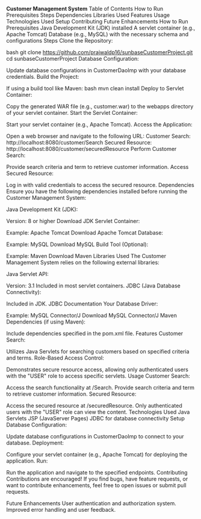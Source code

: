 **Customer Management System**
Table of Contents
How to Run
Prerequisites
Steps
Dependencies
Libraries Used
Features
Usage
Technologies Used
Setup
Contributing
Future Enhancements
How to Run
Prerequisites
Java Development Kit (JDK) installed
A servlet container (e.g., Apache Tomcat)
Database (e.g., MySQL) with the necessary schema and configurations
Steps
Clone the Repository:

bash
git clone https://github.com/prajwaldp16/sunbaseCustomerProject.git
cd sunbaseCustomerProject
Database Configuration:

Update database configurations in CustomerDaoImp with your database credentials.
Build the Project:

If using a build tool like Maven:
bash
mvn clean install
Deploy to Servlet Container:

Copy the generated WAR file (e.g., customer.war) to the webapps directory of your servlet container.
Start the Servlet Container:

Start your servlet container (e.g., Apache Tomcat).
Access the Application:

Open a web browser and navigate to the following URL:
Customer Search: http://localhost:8080/customer/Search
Secured Resource: http://localhost:8080/customer/securedResource
Perform Customer Search:

Provide search criteria and term to retrieve customer information.
Access Secured Resource:

Log in with valid credentials to access the secured resource.
Dependencies
Ensure you have the following dependencies installed before running the Customer Management System:

Java Development Kit (JDK):

Version: 8 or higher
Download JDK
Servlet Container:

Example: Apache Tomcat
Download Apache Tomcat
Database:

Example: MySQL
Download MySQL
Build Tool (Optional):

Example: Maven
Download Maven
Libraries Used
The Customer Management System relies on the following external libraries:

Java Servlet API:

Version: 3.1
Included in most servlet containers.
JDBC (Java Database Connectivity):

Included in JDK.
JDBC Documentation
Your Database Driver:

Example: MySQL Connector/J
Download MySQL Connector/J
Maven Dependencies (if using Maven):

Include dependencies specified in the pom.xml file.
Features
Customer Search:

Utilizes Java Servlets for searching customers based on specified criteria and terms.
Role-Based Access Control:

Demonstrates secure resource access, allowing only authenticated users with the "USER" role to access specific servlets.
Usage
Customer Search:

Access the search functionality at /Search.
Provide search criteria and term to retrieve customer information.
Secured Resource:

Access the secured resource at /securedResource.
Only authenticated users with the "USER" role can view the content.
Technologies Used
Java Servlets
JSP (JavaServer Pages)
JDBC for database connectivity
Setup
Database Configuration:

Update database configurations in CustomerDaoImp to connect to your database.
Deployment:

Configure your servlet container (e.g., Apache Tomcat) for deploying the application.
Run:

Run the application and navigate to the specified endpoints.
Contributing
Contributions are encouraged! If you find bugs, have feature requests, or want to contribute enhancements, feel free to open issues or submit pull requests.

Future Enhancements
User authentication and authorization system.
Improved error handling and user feedback.
